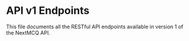 # API v1 Endpoints

This file documents all the RESTful API endpoints available in version 1 of the NextMCQ API.
